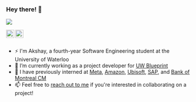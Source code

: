### Hey there! 👋
![](https://komarev.com/ghpvc/?username=akshay2000saxena)

<a href="https://www.linkedin.com/in/akshay2000saxena/">
  <img align="left" alt="Akshay's Linkdein" width="22px" src="https://cdn.jsdelivr.net/npm/simple-icons@v3/icons/linkedin.svg" />
</a>
<a href="https://github.com/akshay2000saxena">
  <img align="left" alt="Akshay's Github" width="22px" src="https://cdn.jsdelivr.net/npm/simple-icons@v3/icons/github.svg" />
</a>
<br>
<br>

- ⚡ I'm Akshay, a fourth-year Software Engineering student at the University of Waterloo
- 🔭 I’m currently working as a project developer for <a href="https://uwblueprint.org/">UW Blueprint</a>
- 💬 I have previously interned at <a href="https://www.facebook.com">Meta</a>, <a href="https://www.amazon.com">Amazon</a>, <a href="https://www.ubisoft.com/en-ca/">Ubisoft</a>, <a href="https://www.sap.com/index.html">SAP</a>, and <a href="https://capitalmarkets.bmo.com/en/">Bank of Montreal CM</a>
- 📫 Feel free to <a href="mailto:a42saxen@uwaterloo.ca">reach out to me</a> if you're interested in collaborating on a project!
